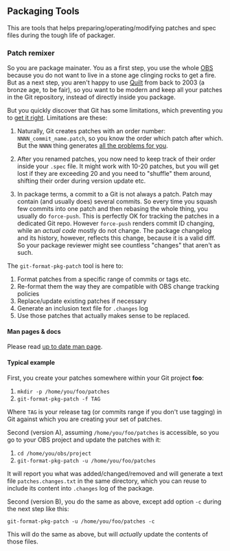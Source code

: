 ## Packaging Tools

This are tools that helps preparing/operating/modifying patches and spec files during the tough life of packager.

### Patch remixer

So you are package mainater. You as a first step, you use the whole
[OBS](http://openbuildservice.org) because you do not want to live in
a stone age clinging rocks to get a fire. But as a next step, you
aren't happy to use [Quilt](http://savannah.nongnu.org/projects/quilt)
from back to 2003 (a bronze age, to be fair), so you want to
be modern and keep all your patches in the Git repository, instead of
directly inside you package.

But you quickly discover that Git has some limitations, which
preventing you to
[get it right](https://en.opensuse.org/openSUSE:Packaging_Patches_guidelines). Limitations
are these:

1. Naturally, Git creates patches with an order number:
   `NNNN_commit_name.patch`, so you know the order which patch after
   which. But the `NNNN` thing generates
   [all the problems for you](https://en.opensuse.org/openSUSE:Packaging_Patches_guidelines#Patch_naming). 

2. After you renamed patches, you now need to keep track of their
   order inside your `.spec` file. It might work with 10-20 patches,
   but you will get lost if they are exceeding 20 and you need to
   "shuffle" them around, shifting their order during version update
   etc.

3. In package terms, a commit to a Git is not always a patch. Patch
   may contain (and usually does) several commits. So every time you
   squash few commits into one patch and then rebasing the whole
   thing, you usually do `force-push`. This is perfectly OK for
   tracking the patches in a dedicated Git repo. However `force-push`
   renders commit ID changing, while an _actual code_ mostly do not
   change. The package changelog and its history, however, reflects
   this change, because it is a valid diff. So your package reviewer
   might see countless "changes" that aren't as such.

The `git-format-pkg-patch` tool is here to:

1. Format patches from a specific range of commits or tags etc.
2. Re-format them the way they are compatible with OBS change tracking policies
3. Replace/update existing patches if necessary
4. Generate an inclusion text file for `.changes` log
5. Use those patches that actually makes sense to be replaced.

#### Man pages & docs

Please read [up to date man page](https://github.com/openSUSE/git-packaging-tools/blob/master/doc/git-format-pkg-patch.md).

#### Typical example

First, you create your patches somewhere within your Git project **foo**:

1. `mkdir -p /home/you/foo/patches`
2. `git-format-pkg-patch -f TAG`

Where `TAG` is your release tag (or commits range if you don't use
tagging) in Git against which you are creating your set of patches.

Second (version A), assuming `/home/you/foo/patches` is accessible, so
you go to your OBS project and update the patches with it:

1. `cd /home/you/obs/project`
2. `git-format-pkg-patch -u /home/you/foo/patches`

It will report you what was added/changed/removed and will generate a text file
`patches.changes.txt` in the same directory, which you can reuse to
include its content into `.changes` log of the package.

Second (version B), you do the same as above, except add option `-c`
during the next step like this:

`git-format-pkg-patch -u /home/you/foo/patches -c`

This will do the same as above, but will _actually_ update the
contents of those files.
